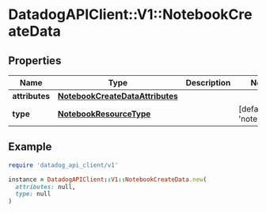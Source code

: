 # DatadogAPIClient::V1::NotebookCreateData

## Properties

| Name | Type | Description | Notes |
| ---- | ---- | ----------- | ----- |
| **attributes** | [**NotebookCreateDataAttributes**](NotebookCreateDataAttributes.md) |  |  |
| **type** | [**NotebookResourceType**](NotebookResourceType.md) |  | [default to &#39;notebooks&#39;] |

## Example

```ruby
require 'datadog_api_client/v1'

instance = DatadogAPIClient::V1::NotebookCreateData.new(
  attributes: null,
  type: null
)
```


